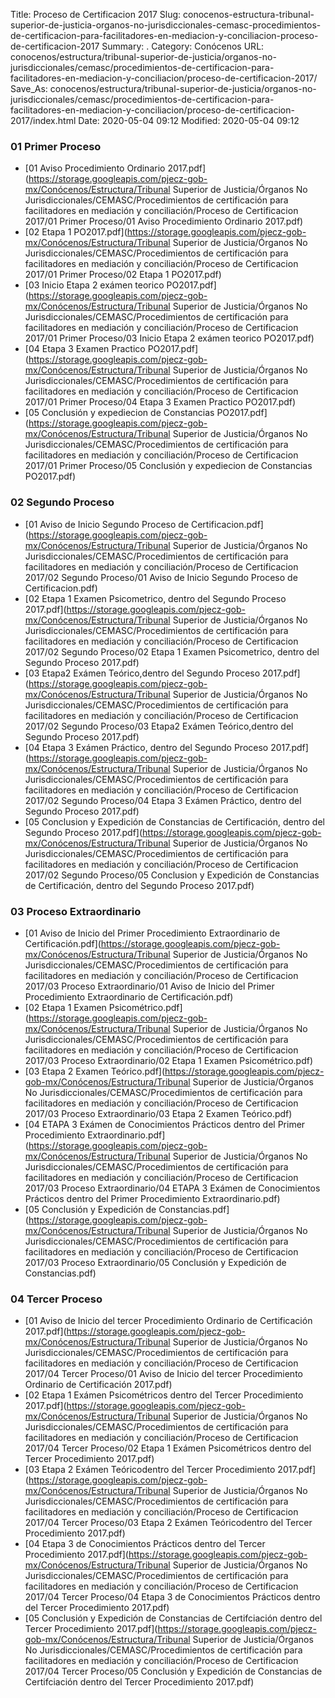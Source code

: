 Title: Proceso de Certificacion 2017
Slug: conocenos-estructura-tribunal-superior-de-justicia-organos-no-jurisdiccionales-cemasc-procedimientos-de-certificacion-para-facilitadores-en-mediacion-y-conciliacion-proceso-de-certificacion-2017
Summary: .
Category: Conócenos
URL: conocenos/estructura/tribunal-superior-de-justicia/organos-no-jurisdiccionales/cemasc/procedimientos-de-certificacion-para-facilitadores-en-mediacion-y-conciliacion/proceso-de-certificacion-2017/
Save_As: conocenos/estructura/tribunal-superior-de-justicia/organos-no-jurisdiccionales/cemasc/procedimientos-de-certificacion-para-facilitadores-en-mediacion-y-conciliacion/proceso-de-certificacion-2017/index.html
Date: 2020-05-04 09:12
Modified: 2020-05-04 09:12


 



### 01 Primer Proceso


* [01 Aviso Procedimiento Ordinario 2017.pdf](https://storage.googleapis.com/pjecz-gob-mx/Conócenos/Estructura/Tribunal Superior de Justicia/Órganos No Jurisdiccionales/CEMASC/Procedimientos de certificación para facilitadores en mediación y conciliación/Proceso de Certificacion 2017/01 Primer Proceso/01 Aviso Procedimiento Ordinario 2017.pdf)
* [02 Etapa 1 PO2017.pdf](https://storage.googleapis.com/pjecz-gob-mx/Conócenos/Estructura/Tribunal Superior de Justicia/Órganos No Jurisdiccionales/CEMASC/Procedimientos de certificación para facilitadores en mediación y conciliación/Proceso de Certificacion 2017/01 Primer Proceso/02 Etapa 1 PO2017.pdf)
* [03 Inicio Etapa 2 exámen teorico PO2017.pdf](https://storage.googleapis.com/pjecz-gob-mx/Conócenos/Estructura/Tribunal Superior de Justicia/Órganos No Jurisdiccionales/CEMASC/Procedimientos de certificación para facilitadores en mediación y conciliación/Proceso de Certificacion 2017/01 Primer Proceso/03 Inicio Etapa 2 exámen teorico PO2017.pdf)
* [04 Etapa 3 Examen Practico PO2017.pdf](https://storage.googleapis.com/pjecz-gob-mx/Conócenos/Estructura/Tribunal Superior de Justicia/Órganos No Jurisdiccionales/CEMASC/Procedimientos de certificación para facilitadores en mediación y conciliación/Proceso de Certificacion 2017/01 Primer Proceso/04 Etapa 3 Examen Practico PO2017.pdf)
* [05 Conclusión y expediecion de Constancias PO2017.pdf](https://storage.googleapis.com/pjecz-gob-mx/Conócenos/Estructura/Tribunal Superior de Justicia/Órganos No Jurisdiccionales/CEMASC/Procedimientos de certificación para facilitadores en mediación y conciliación/Proceso de Certificacion 2017/01 Primer Proceso/05 Conclusión y expediecion de Constancias PO2017.pdf)


### 02 Segundo Proceso


* [01 Aviso de  Inicio Segundo Proceso de Certificacion.pdf](https://storage.googleapis.com/pjecz-gob-mx/Conócenos/Estructura/Tribunal Superior de Justicia/Órganos No Jurisdiccionales/CEMASC/Procedimientos de certificación para facilitadores en mediación y conciliación/Proceso de Certificacion 2017/02 Segundo Proceso/01 Aviso de  Inicio Segundo Proceso de Certificacion.pdf)
* [02 Etapa 1 Examen Psicometrico, dentro del Segundo Proceso 2017.pdf](https://storage.googleapis.com/pjecz-gob-mx/Conócenos/Estructura/Tribunal Superior de Justicia/Órganos No Jurisdiccionales/CEMASC/Procedimientos de certificación para facilitadores en mediación y conciliación/Proceso de Certificacion 2017/02 Segundo Proceso/02 Etapa 1 Examen Psicometrico, dentro del Segundo Proceso 2017.pdf)
* [03 Etapa2 Exámen Teórico,dentro del Segundo Proceso 2017.pdf](https://storage.googleapis.com/pjecz-gob-mx/Conócenos/Estructura/Tribunal Superior de Justicia/Órganos No Jurisdiccionales/CEMASC/Procedimientos de certificación para facilitadores en mediación y conciliación/Proceso de Certificacion 2017/02 Segundo Proceso/03 Etapa2 Exámen Teórico,dentro del Segundo Proceso 2017.pdf)
* [04  Etapa 3 Exámen Práctico, dentro del Segundo Proceso 2017.pdf](https://storage.googleapis.com/pjecz-gob-mx/Conócenos/Estructura/Tribunal Superior de Justicia/Órganos No Jurisdiccionales/CEMASC/Procedimientos de certificación para facilitadores en mediación y conciliación/Proceso de Certificacion 2017/02 Segundo Proceso/04  Etapa 3 Exámen Práctico, dentro del Segundo Proceso 2017.pdf)
* [05 Conclusion y Expedición de Constancias de Certificación, dentro del Segundo Proceso 2017.pdf](https://storage.googleapis.com/pjecz-gob-mx/Conócenos/Estructura/Tribunal Superior de Justicia/Órganos No Jurisdiccionales/CEMASC/Procedimientos de certificación para facilitadores en mediación y conciliación/Proceso de Certificacion 2017/02 Segundo Proceso/05 Conclusion y Expedición de Constancias de Certificación, dentro del Segundo Proceso 2017.pdf)


### 03 Proceso Extraordinario


* [01 Aviso de Inicio del Primer Procedimiento Extraordinario de Certificación.pdf](https://storage.googleapis.com/pjecz-gob-mx/Conócenos/Estructura/Tribunal Superior de Justicia/Órganos No Jurisdiccionales/CEMASC/Procedimientos de certificación para facilitadores en mediación y conciliación/Proceso de Certificacion 2017/03 Proceso Extraordinario/01 Aviso de Inicio del Primer Procedimiento Extraordinario de Certificación.pdf)
* [02 Etapa 1 Examen Psicométrico.pdf](https://storage.googleapis.com/pjecz-gob-mx/Conócenos/Estructura/Tribunal Superior de Justicia/Órganos No Jurisdiccionales/CEMASC/Procedimientos de certificación para facilitadores en mediación y conciliación/Proceso de Certificacion 2017/03 Proceso Extraordinario/02 Etapa 1 Examen Psicométrico.pdf)
* [03 Etapa 2 Examen Teórico.pdf](https://storage.googleapis.com/pjecz-gob-mx/Conócenos/Estructura/Tribunal Superior de Justicia/Órganos No Jurisdiccionales/CEMASC/Procedimientos de certificación para facilitadores en mediación y conciliación/Proceso de Certificacion 2017/03 Proceso Extraordinario/03 Etapa 2 Examen Teórico.pdf)
* [04 ETAPA 3 Exámen de Conocimientos Prácticos dentro del Primer Procedimiento Extraordinario.pdf](https://storage.googleapis.com/pjecz-gob-mx/Conócenos/Estructura/Tribunal Superior de Justicia/Órganos No Jurisdiccionales/CEMASC/Procedimientos de certificación para facilitadores en mediación y conciliación/Proceso de Certificacion 2017/03 Proceso Extraordinario/04 ETAPA 3 Exámen de Conocimientos Prácticos dentro del Primer Procedimiento Extraordinario.pdf)
* [05 Conclusión y Expedición de Constancias.pdf](https://storage.googleapis.com/pjecz-gob-mx/Conócenos/Estructura/Tribunal Superior de Justicia/Órganos No Jurisdiccionales/CEMASC/Procedimientos de certificación para facilitadores en mediación y conciliación/Proceso de Certificacion 2017/03 Proceso Extraordinario/05 Conclusión y Expedición de Constancias.pdf)


### 04 Tercer Proceso


* [01 Aviso de Inicio del tercer Procedimiento Ordinario de Certificación 2017.pdf](https://storage.googleapis.com/pjecz-gob-mx/Conócenos/Estructura/Tribunal Superior de Justicia/Órganos No Jurisdiccionales/CEMASC/Procedimientos de certificación para facilitadores en mediación y conciliación/Proceso de Certificacion 2017/04 Tercer Proceso/01 Aviso de Inicio del tercer Procedimiento Ordinario de Certificación 2017.pdf)
* [02 Etapa 1 Exámen Psicométricos dentro del Tercer Procedimiento 2017.pdf](https://storage.googleapis.com/pjecz-gob-mx/Conócenos/Estructura/Tribunal Superior de Justicia/Órganos No Jurisdiccionales/CEMASC/Procedimientos de certificación para facilitadores en mediación y conciliación/Proceso de Certificacion 2017/04 Tercer Proceso/02 Etapa 1 Exámen Psicométricos dentro del Tercer Procedimiento 2017.pdf)
* [03 Etapa 2 Exámen Teóricodentro del Tercer Procedimiento 2017.pdf](https://storage.googleapis.com/pjecz-gob-mx/Conócenos/Estructura/Tribunal Superior de Justicia/Órganos No Jurisdiccionales/CEMASC/Procedimientos de certificación para facilitadores en mediación y conciliación/Proceso de Certificacion 2017/04 Tercer Proceso/03 Etapa 2 Exámen Teóricodentro del Tercer Procedimiento 2017.pdf)
* [04 Etapa 3 de Conocimientos Prácticos dentro del Tercer Procedimiento 2017.pdf](https://storage.googleapis.com/pjecz-gob-mx/Conócenos/Estructura/Tribunal Superior de Justicia/Órganos No Jurisdiccionales/CEMASC/Procedimientos de certificación para facilitadores en mediación y conciliación/Proceso de Certificacion 2017/04 Tercer Proceso/04 Etapa 3 de Conocimientos Prácticos dentro del Tercer Procedimiento 2017.pdf)
* [05 Conclusión y Expedición de Constancias de Certifciación dentro del Tercer Procedimiento 2017.pdf](https://storage.googleapis.com/pjecz-gob-mx/Conócenos/Estructura/Tribunal Superior de Justicia/Órganos No Jurisdiccionales/CEMASC/Procedimientos de certificación para facilitadores en mediación y conciliación/Proceso de Certificacion 2017/04 Tercer Proceso/05 Conclusión y Expedición de Constancias de Certifciación dentro del Tercer Procedimiento 2017.pdf)


